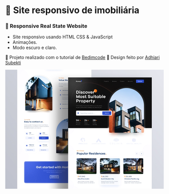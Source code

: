# 🏡 Site responsivo de imobiliária

### 🏡 Responsive Real State Website

- Site responsivo usando HTML CSS & JavaScript
- Animações.
- Modo escuro e claro.

💙 Projeto realizado com o tutorial de [Bedimcode](https://www.youtube.com/c/Bedimcode)
🎨 Design feito por [Adhiari Subekti](https://dribbble.com/shots/16603527-Homyz-Property-Landing-Page-Website)

![preview img](./assets/preview.png)
